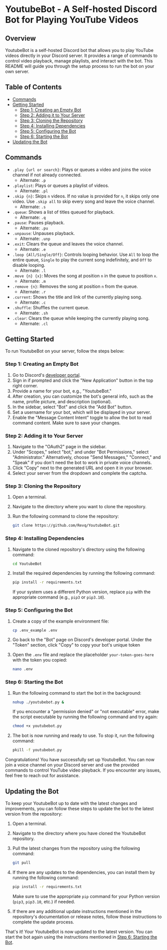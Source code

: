 YoutubeBot - A Self-hosted Discord Bot for Playing YouTube Videos
=================================================================

Overview
--------

YoutubeBot is a self-hosted Discord bot that allows you to play YouTube videos directly in your Discord server. It provides a range of commands to control video playback, manage playlists, and interact with the bot. This README will guide you through the setup process to run the bot on your own server.

Table of Contents
-----------------

*   [Commands](#commands)
*   [Getting Started](#getting-started)
    *   [Step 1: Creating an Empty Bot](#step-1-creating-an-empty-bot)
    *   [Step 2: Adding it to Your Server](#step-2-adding-it-to-your-server)
    *   [Step 3: Cloning the Repository](#step-3-cloning-the-repository)
    *   [Step 4: Installing Dependencies](#step-4-installing-dependencies)
    *   [Step 5: Configuring the Bot](#step-5-configuring-the-bot)
    *   [Step 6: Starting the Bot](#step-6-starting-the-bot)
*   [Updating the Bot](#updating-the-bot)

Commands
--------

*   `.play {url or search}`: Plays or queues a video and joins the voice channel if not already connected.
    *   Alternate: `.p`
*   `.playlist`: Plays or queues a playlist of videos.
    *   Alternate: `.pl`
*   `.skip {n}`: Skips `n` videos. If no value is provided for `n`, it skips only one video. Use `.skip all` to skip every song and leave the voice channel.
    *   Alternate: `.s`
*   `.queue`: Shows a list of titles queued for playback.
    *   Alternate: `.q`
*   `.pause`: Pauses playback.
    *   Alternate: `.pu`
*   `.unpause`: Unpauses playback.
    *   Alternate: `.unp`
*   `.exit`: Clears the queue and leaves the voice channel.
    *   Alternate: `.e`
*   `.loop {All/Single/Off}`: Controls looping behavior. Use `All` to loop the entire queue, `Single` to play the current song indefinitely, and `Off` to disable looping.
    *   Alternate: `.l`
*   `.move {n} {x}`: Moves the song at position `n` in the queue to position `x`.
    *   Alternate: `.m`
*   `.remove {n}`: Removes the song at position `n` from the queue.
    *   Alternate: `.r`
*   `.current`: Shows the title and link of the currently playing song.
    *   Alternate: `.c`
*   `.shuffle`: Shuffles the current queue.
    *   Alternate: `.sh`
*   `.clear`: Clears the queue while keeping the currently playing song.
    *   Alternate: `.cl`

Getting Started
---------------

To run YoutubeBot on your server, follow the steps below:

### Step 1: Creating an Empty Bot

1.  Go to Discord's [developer portal](https://discord.com/developers/applications).
2.  Sign in if prompted and click the "New Application" button in the top right corner.
3.  Provide a name for your bot, e.g., "YoutubeBot."
4.  After creation, you can customize the bot's general info, such as the name, profile picture, and description (optional).
5.  In the sidebar, select "Bot" and click the "Add Bot" button.
6.  Set a username for your bot, which will be displayed in your server.
7.  Enable the "Message Content Intent" toggle to allow the bot to read command content. Make sure to save your changes.

### Step 2: Adding it to Your Server

1.  Navigate to the "OAuth2" page in the sidebar.
2.  Under "Scopes," select "bot," and under "Bot Permissions," select "Administrator." Alternatively, choose "Send Messages," "Connect," and "Speak" if you don't need the bot to work in private voice channels.
3.  Click "Copy" next to the generated URL and open it in your browser.
4.  Select your server from the dropdown and complete the captcha.

### Step 3: Cloning the Repository

1.  Open a terminal.
    
2.  Navigate to the directory where you want to clone the repository.
    
3.  Run the following command to clone the repository:
    
    ``` bash    
    git clone https://github.com/Revq/YoutubeBot.git
    ```

### Step 4: Installing Dependencies

1.  Navigate to the cloned repository's directory using the following command:
    
    ``` bash
    cd YoutubeBot
    ```
    
2.  Install the required dependencies by running the following command:
    
    ``` bash
    pip install -r requirements.txt
    ```
    
    If your system uses a different Python version, replace `pip` with the appropriate command (e.g., `pip3` or `pip3.10`).

    

### Step 5: Configuring the Bot

1.  Create a copy of the example environment file:  

    ``` bash
    cp .env_example .env
    ```
    
2.  Go back to the "Bot" page on Discord's developer portal. Under the "Token" section, click "Copy" to copy your bot's unique token
3.  Open the `.env` file and replace the placeholder `your-token-goes-here` with the token you copied:
  
    ``` bash
    nano .env
    ```

### Step 6: Starting the Bot

1.  Run the following command to start the bot in the background:
    
    ``` bash
    nohup ./youtubebot.py &
    ```    
    
    If you encounter a "permission denied" or "not executable" error, make the script executable by running the following command and try again:
    
    ``` bash    
    chmod +x youtubebot.py
    ```
    
2.  The bot is now running and ready to use. To stop it, run the following command:

    ``` bash
    pkill -f youtubebot.py
    ```
    
Congratulations! You have successfully set up YoutubeBot. You can now join a voice channel on your Discord server and use the provided commands to control YouTube video playback. If you encounter any issues, feel free to reach out for assistance.

Updating the Bot
----------------

To keep your YoutubeBot up to date with the latest changes and improvements, you can follow these steps to update the bot to the latest version from the repository:

1.  Open a terminal.
    
2.  Navigate to the directory where you have cloned the YoutubeBot repository.
    
3.  Pull the latest changes from the repository using the following command:
    
    ``` bash    
    git pull
    ```
    
4.  If there are any updates to the dependencies, you can install them by running the following command:
    
    ``` bash     
    pip install -r requirements.txt
    ```
    
    Make sure to use the appropriate `pip` command for your Python version (`pip3`, `pip3.10`, etc.) if needed.
    
5.  If there are any additional update instructions mentioned in the repository's documentation or release notes, follow those instructions to complete the update process.
    

That's it! Your YoutubeBot is now updated to the latest version. You can start the bot again using the instructions mentioned in [Step 6: Starting the Bot](#step-6-starting-the-bot).
